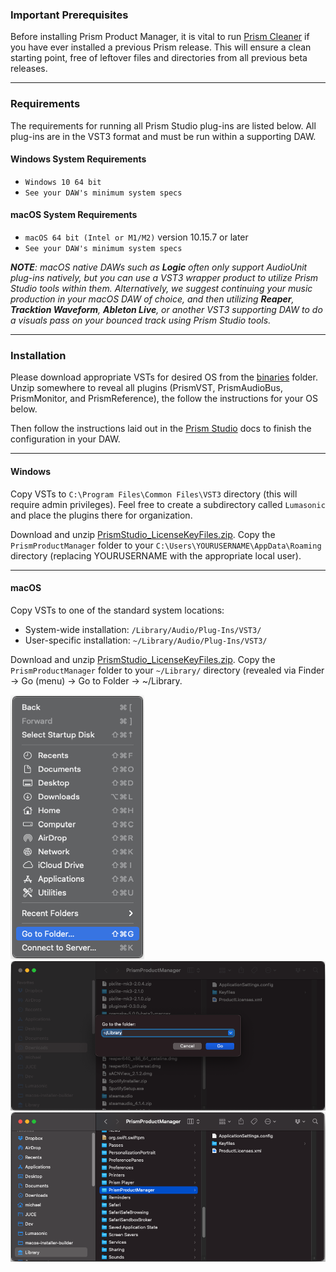 ### Important Prerequisites
Before installing Prism Product Manager, it is vital to run [Prism Cleaner](01-introduction.md) if you have ever installed
a previous Prism release. This will ensure a clean starting point, free of leftover files and directories from all 
previous beta releases.

---

### Requirements
The requirements for running all Prism Studio plug-ins are listed below. All plug-ins are in the VST3 format and 
must be run within a supporting DAW.

#### Windows System Requirements
* `Windows 10 64 bit`
* `See your DAW's minimum system specs`

#### macOS System Requirements
* `macOS 64 bit (Intel or M1/M2)` version 10.15.7 or later
* `See your DAW's minimum system specs`

_**NOTE**: macOS native DAWs such as **Logic** often only support AudioUnit plug-ins natively, but you can use a VST3 wrapper product to
utilize Prism Studio tools within them. Alternatively, we suggest continuing your music production in your macOS
DAW of choice, and then utilizing **Reaper**, **Tracktion Waveform**, **Ableton Live**, or another VST3 supporting DAW to do
a visuals pass on your bounced track using Prism Studio tools._

---

### Installation
Please download appropriate VSTs for desired OS from the [binaries](../../binaries) folder. Unzip somewhere to reveal all
plugins (PrismVST, PrismAudioBus, PrismMonitor, and PrismReference), the follow the instructions for your OS below.

Then follow the instructions laid out in the [Prism Studio](../02-Prism-Studio/01-introduction.md) docs to finish the configuration in your DAW.

---

#### Windows

Copy VSTs to `C:\Program Files\Common Files\VST3` directory (this will require admin privileges). Feel free to create a
subdirectory called `Lumasonic` and place the plugins there for organization.

Download and unzip [PrismStudio_LicenseKeyFiles.zip](../../binaries/license/PrismStudio_LicenseKeyFiles.zip). Copy the
`PrismProductManager` folder to your `C:\Users\YOURUSERNAME\AppData\Roaming` directory (replacing YOURUSERNAME
with the appropriate local user).

---

#### macOS

Copy VSTs to one of the standard system locations:
- System-wide installation: `/Library/Audio/Plug-Ins/VST3/`
- User-specific installation: `~/Library/Audio/Plug-Ins/VST3/`

Download and unzip [PrismStudio_LicenseKeyFiles.zip](../../binaries/license/PrismStudio_LicenseKeyFiles.zip). Copy the
`PrismProductManager` folder to your `~/Library/` directory (revealed via Finder -> Go (menu) -> Go to Folder -> ~/Library.

![PrismLicenseMacOS1 image-center image-full image-margin-v-24](img/macOS_Library_1.png)
![PrismLicenseMacOS2 image-center image-full image-margin-v-24](img/macOS_Library_2.png)
![PrismLicenseMacOS3 image-center image-full image-margin-v-24](img/macOS_Library_3.png)

